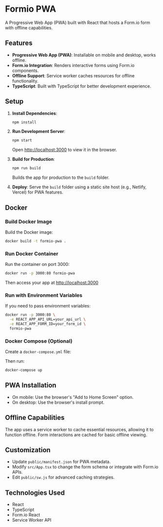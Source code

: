 # Formio PWA

A Progressive Web App (PWA) built with React that hosts a Form.io form with offline capabilities.

## Features

- **Progressive Web App (PWA)**: Installable on mobile and desktop, works offline.
- **Form.io Integration**: Renders interactive forms using Form.io components.
- **Offline Support**: Service worker caches resources for offline functionality.
- **TypeScript**: Built with TypeScript for better development experience.

## Setup

1. **Install Dependencies**:

   ```bash
   npm install
   ```

2. **Run Development Server**:

   ```bash
   npm start
   ```

   Open [http://localhost:3000](http://localhost:3000) to view it in the browser.

3. **Build for Production**:

   ```bash
   npm run build
   ```

   Builds the app for production to the `build` folder.

4. **Deploy**:
   Serve the `build` folder using a static site host (e.g., Netlify, Vercel) for PWA features.

## Docker

### Build Docker Image

Build the Docker image:

```bash
docker build -t formio-pwa .
```

### Run Docker Container

Run the container on port 3000:

```bash
docker run -p 3000:80 formio-pwa
```

Then access your app at [http://localhost:3000](http://localhost:3000)

### Run with Environment Variables

If you need to pass environment variables:

```bash
docker run -p 3000:80 \
  -e REACT_APP_API_URL=your_api_url \
  -e REACT_APP_FORM_ID=your_form_id \
  formio-pwa
```

### Docker Compose (Optional)

Create a `docker-compose.yml` file:

Then run:

```bash
docker-compose up
```

## PWA Installation

- On mobile: Use the browser's "Add to Home Screen" option.
- On desktop: Use the browser's install prompt.

## Offline Capabilities

The app uses a service worker to cache essential resources, allowing it to function offline. Form interactions are cached for basic offline viewing.

## Customization

- Update `public/manifest.json` for PWA metadata.
- Modify `src/App.tsx` to change the form schema or integrate with Form.io APIs.
- Edit `public/sw.js` for advanced caching strategies.

## Technologies Used

- React
- TypeScript
- Form.io React
- Service Worker API
